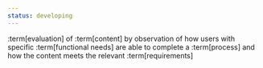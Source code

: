 ```yaml
---
status: developing
---
```


:term[evaluation] of :term[content] by observation of how users with specific :term[functional needs] are able to complete a :term[process] and how the content meets the relevant :term[requirements]